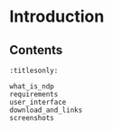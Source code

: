 Introduction
============

Contents
--------

```{toctree}
:titlesonly:

what_is_ndp
requirements
user_interface
download_and_links
screenshots
```
